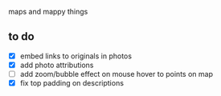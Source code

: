 maps and mappy things

to do
---

- [x] embed links to originals in photos
- [x] add photo attributions
- [ ] add zoom/bubble effect on mouse hover to points on map
- [x] fix top padding on descriptions